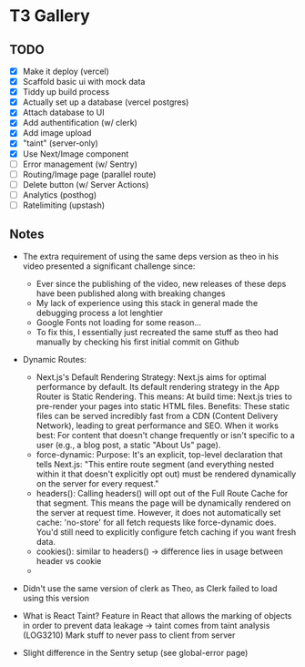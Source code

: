 # T3 Gallery

## TODO

- [x] Make it deploy (vercel)
- [x] Scaffold basic ui with mock data
- [x] Tiddy up build process
- [x] Actually set up a database (vercel postgres)
- [x] Attach database to UI
- [x] Add authentification (w/ clerk)
- [x] Add image upload
- [x] "taint" (server-only)
- [x] Use Next/Image component
- [ ] Error management (w/ Sentry)
- [ ] Routing/Image page (parallel route)
- [ ] Delete button (w/ Server Actions)
- [ ] Analytics (posthog)
- [ ] Ratelimiting (upstash)

## Notes

- The extra requirement of using the same deps version as theo in his video presented a significant challenge since:
    - Ever since the publishing of the video, new releases of these deps have been published along with breaking changes
    - My lack of experience using this stack in general made the debugging process a lot lenghtier
    - Google Fonts not loading for some reason...
    - To fix this, I essentially just recreated the same stuff as theo had manually by checking his first initial commit on Github

- Dynamic Routes:
    - Next.js's Default Rendering Strategy: Next.js aims for optimal performance by default. Its default rendering strategy in the App Router is Static Rendering. This means:
    At build time: Next.js tries to pre-render your pages into static HTML files. Benefits: These static files can be served incredibly fast from a CDN (Content Delivery Network), leading to great performance and SEO. When it works best: For content that doesn't change frequently or isn't specific to a user (e.g., a blog post, a static "About Us" page).
    - force-dynamic: Purpose: It's an explicit, top-level declaration that tells Next.js: "This entire route segment (and everything nested within it that doesn't explicitly opt out) must be rendered dynamically on the server for every request."
    - headers(): Calling headers() will opt out of the Full Route Cache for that segment. This means the page will be dynamically rendered on the server at request time. However, it does not automatically set cache: 'no-store' for all fetch requests like force-dynamic does. You'd still need to explicitly configure fetch caching if you want fresh data.
    - cookies(): similar to headers() -> difference lies in usage between header vs cookie
    - 

- Didn't use the same version of clerk as Theo, as Clerk failed to load using this version

- What is React Taint?
Feature in React that allows the marking of objects in order to prevent data leakage -> taint comes from taint analysis (LOG3210)
Mark stuff to never pass to client from server

- Slight difference in the Sentry setup (see global-error page)

